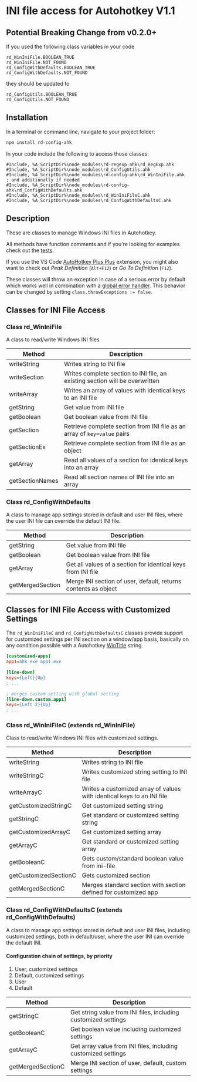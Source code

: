 # INI file access for Autohotkey V1.1

<!-- TODO:

- ConfigUtils class
- Constructors (all)
 -->

## Potential Breaking Change from v0.2.0+

If you used the following class variables in your code

    rd_WinIniFile.BOOLEAN_TRUE
    rd_WinIniFile.NOT_FOUND
    rd_ConfigWithDefaults.BOOLEAN_TRUE
    rd_ConfigWithDefaults.NOT_FOUND

they should be updated to

    rd_ConfigUtils.BOOLEAN_TRUE
    rd_ConfigUtils.NOT_FOUND

## Installation

In a terminal or command line, navigate to your project folder:

```bash
npm install rd-config-ahk
```

In your code include the following to access those classes:

```autohotkey
#Include, %A_ScriptDir%\node_modules\rd-regexp-ahk\rd_RegExp.ahk
#Include, %A_ScriptDir%\node_modules\rd_ConfigUtils.ahk
#Include, %A_ScriptDir%\node_modules\rd-config-ahk\rd_WinIniFile.ahk
; and additionally if needed
#Include, %A_ScriptDir%\node_modules\rd-config-ahk\rd_ConfigWithDefaults.ahk
#Include, %A_ScriptDir%\node_modules\rd_WinIniFileC.ahk
#Include, %A_ScriptDir%\node_modules\rd_ConfigWithDefaultsC.ahk
```

## Description

These are classes to manage Windows INI files in Autohotkey.

All methods have function comments and if you're looking for examples check out the [tests](https://github.com/reinhardliess/rd-config-ahk/blob/main/tests/all-tests.ahk).

If you use the VS Code [AutoHotkey Plus Plus](https://marketplace.visualstudio.com/items?itemName=mark-wiemer.vscode-autohotkey-plus-plus) extension, you might also want to check out _Peak Definition_ (`Alt+F12`) or _Go To Definition_ (`F12`).

These classes will throw an exception in case of a serious error by default which works well in combination with a [global error handler](https://www.autohotkey.com/docs/commands/OnError.htm). This behavior can be changed by setting `class.throwExceptions := false`.

## Classes for INI File Access

### Class rd_WinIniFile

A class to read/write Windows INI files

| Method          | Description                                                  |
| --------------- | ------------------------------------------------------------ |
| writeString     | Writes string to INI file                                    |
| writeSection    | Writes complete section to INI file, an existing section will be overwritten |
| writeArray      | Writes an array of values with identical keys to an INI file |
| getString       | Get value from INI file                                      |
| getBoolean      | Get boolean value from INI file                              |
| getSection      | Retrieve complete section from INI file as an array of `key=value` pairs |
| getSectionEx    | Retrieve complete section from INI file as an object         |
| getArray        | Read all values of a section for identical keys into an array |
| getSectionNames | Read all section names of INI file into an array             |

### Class rd_ConfigWithDefaults

A class to manage app settings stored in default and user INI files, where the user INI file can override the default INI file.

| Method           | Description                                                  |
| ---------------- | ------------------------------------------------------------ |
| getString        | Get value from INI file                                      |
| getBoolean       | Get boolean value from INI file                              |
| getArray         | Get all values of a section for identical keys from INI file |
| getMergedSection | Merge INI section of user, default, returns contents as object |

## Classes for INI File Access with Customized Settings

The `rd_WinIniFileC` and `rd_ConfigWithDefaultsC` classes provide support for customized settings per INI section on a window/app basis,  basically on any condition possible with a Autohotkey [WinTitle](https://www.autohotkey.com/docs/v1/misc/WinTitle.htm) string.

```ini
[customized-apps]
app1=ahk_exe app1.exe

[line-down]
keys={Left}{Up}
; ...

; merges custom setting with global setting
[line-down.custom.app1]
keys={Left 2}{Up}
; ...
```

### Class rd_WinIniFileC (extends rd_WinIniFile)

 Class to read/write Windows INI files with customized settings.

| Method                | Description                                                  |
| --------------------- | ------------------------------------------------------------ |
| writeString           | Writes string to INI file                                    |
| writeStringC          | Writes customized string setting to INI file                 |
| writeArrayC           | Writes a customized array of values with identical keys to an INI file |
| getCustomizedStringC  | Get customized setting string                                |
| getStringC            | Get standard or customized setting string                    |
| getCustomizedArrayC   | Get customized setting array                                 |
| getArrayC             | Get standard or customized setting array                     |
| getBooleanC           | Gets custom/standard boolean value from ini-file             |
| getCustomizedSectionC | Gets customized section                                      |
| getMergedSectionC     | Merges standard section with section defined for customized app |

### Class rd_ConfigWithDefaultsC (extends rd_ConfigWithDefaults)

A class to manage app settings stored in default and user INI files, including customized settings, both in default/user, where the user INI can override the default INI.

#### Configuration chain of settings, by priority

  1. User, customized settings
  2. Default, customized settings
  3. User
  4. Default

| Method            | Description |
| ----------------- | ----------- |
| getStringC        | Get string value from INI files, including customized settings            |
| getBooleanC       | Get boolean value including customized settings            |
| getArrayC         | Get array value from INI files, including customized settings            |
| getMergedSectionC | Merge INI section of user, default, custom settings            |
